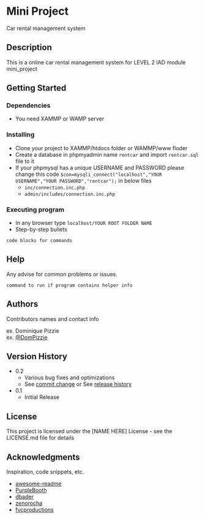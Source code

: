 # Mini Project

Car rental management system

## Description

This is a online car rental management system for LEVEL 2 IAD module mini_project

## Getting Started

### Dependencies

* You need XAMMP or WAMP server

### Installing

* Clone your project to XAMMP/htdocs folder or WAMMP/www floder
* Create a database in phpmyadmin name ```rentcar``` and import ```rentcar.sql``` file to it
* If your phpmysql has a unique USERNAME and PASSWORD please change this code ```$con=mysqli_connect("localhost","YOUR USERNAME","YOUR PASSWORD","rentcar");``` in below files
   * ```inc/connection.inc.php```
   * ```admin/includes/connection.inc.php```

### Executing program

* In any browser type ```localhost/YOUR ROOT FOLDER NAME```
* Step-by-step bullets
```
code blocks for commands
```

## Help

Any advise for common problems or issues.
```
command to run if program contains helper info
```

## Authors

Contributors names and contact info

ex. Dominique Pizzie  
ex. [@DomPizzie](https://twitter.com/dompizzie)

## Version History

* 0.2
    * Various bug fixes and optimizations
    * See [commit change]() or See [release history]()
* 0.1
    * Initial Release

## License

This project is licensed under the [NAME HERE] License - see the LICENSE.md file for details

## Acknowledgments

Inspiration, code snippets, etc.
* [awesome-readme](https://github.com/matiassingers/awesome-readme)
* [PurpleBooth](https://gist.github.com/PurpleBooth/109311bb0361f32d87a2)
* [dbader](https://github.com/dbader/readme-template)
* [zenorocha](https://gist.github.com/zenorocha/4526327)
* [fvcproductions](https://gist.github.com/fvcproductions/1bfc2d4aecb01a834b46)
